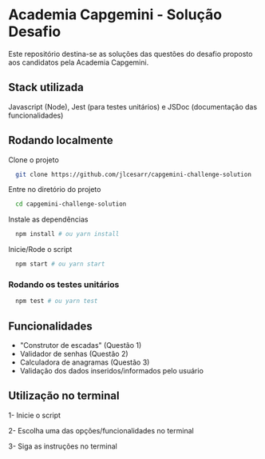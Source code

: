 
# Academia Capgemini - Solução Desafio

Este repositório destina-se as soluções das questões do desafio proposto aos candidatos pela Academia Capgemini.

## Stack utilizada


Javascript (Node), Jest (para testes unitários) e JSDoc (documentação das funcionalidades)


## Rodando localmente

Clone o projeto

```bash
  git clone https://github.com/jlcesarr/capgemini-challenge-solution
```

Entre no diretório do projeto

```bash
  cd capgemini-challenge-solution
```

Instale as dependências

```bash
  npm install # ou yarn install
```

Inicie/Rode o script

```bash
  npm start # ou yarn start
```


### Rodando os testes unitários

```bash
  npm test # ou yarn test
```


## Funcionalidades

- "Construtor de escadas" (Questão 1)
- Validador de senhas (Questão 2)
- Calculadora de anagramas (Questão 3)
- Validação dos dados inseridos/informados pelo usuário

## Utilização no terminal
 1- Inicie o script

 2- Escolha uma das opções/funcionalidades no terminal

 3- Siga as instruções no terminal
